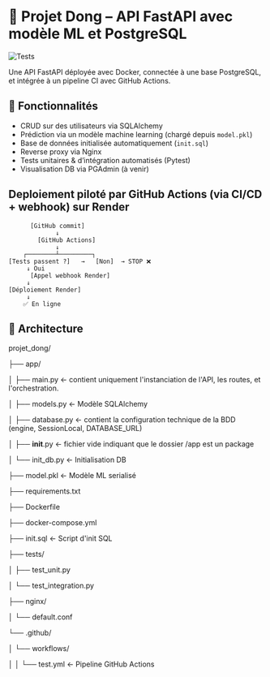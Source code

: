 
# 🧠 Projet Dong – API FastAPI avec modèle ML et PostgreSQL

![Tests](https://github.com/raouf-H8/ml_fastapi_app/actions/workflows/test.yml/badge.svg)

Une API FastAPI déployée avec Docker, connectée à une base PostgreSQL, et intégrée à un pipeline CI avec GitHub Actions.

## 🚀 Fonctionnalités

- CRUD sur des utilisateurs via SQLAlchemy
- Prédiction via un modèle machine learning (chargé depuis `model.pkl`)
- Base de données initialisée automatiquement (`init.sql`)
- Reverse proxy via Nginx
- Tests unitaires & d’intégration automatisés (Pytest)
- Visualisation DB via PGAdmin (à venir)

## Deploiement piloté par GitHub Actions (via CI/CD + webhook) sur Render

          [GitHub commit]
                 ↓
            [GitHub Actions]
                 ↓
        ┌────────┴─────────┐
    [Tests passent ?]   →   [Non]  → STOP ❌
         ↓ Oui
          [Appel webhook Render]
         ↓
    [Déploiement Render]
         ↓
        ✅ En ligne


## 🧱 Architecture

projet_dong/

├── app/

│ ├── main.py ← contient uniquement l'instanciation de l'API, les routes, et l'orchestration.

│ ├── models.py ← Modèle SQLAlchemy

│ ├── database.py ← contient la configuration technique de la BDD (engine, SessionLocal, DATABASE_URL)

│ ├── __init__.py ← fichier vide indiquant que le dossier /app est un package

│ └── init_db.py ← Initialisation DB

├── model.pkl ← Modèle ML serialisé

├── requirements.txt

├── Dockerfile

├── docker-compose.yml

├── init.sql ← Script d'init SQL

├── tests/

│ ├── test_unit.py

│ └── test_integration.py

├── nginx/

│ └── default.conf

└── .github/

│ └── workflows/

│ │ └── test.yml ← Pipeline GitHub Actions
